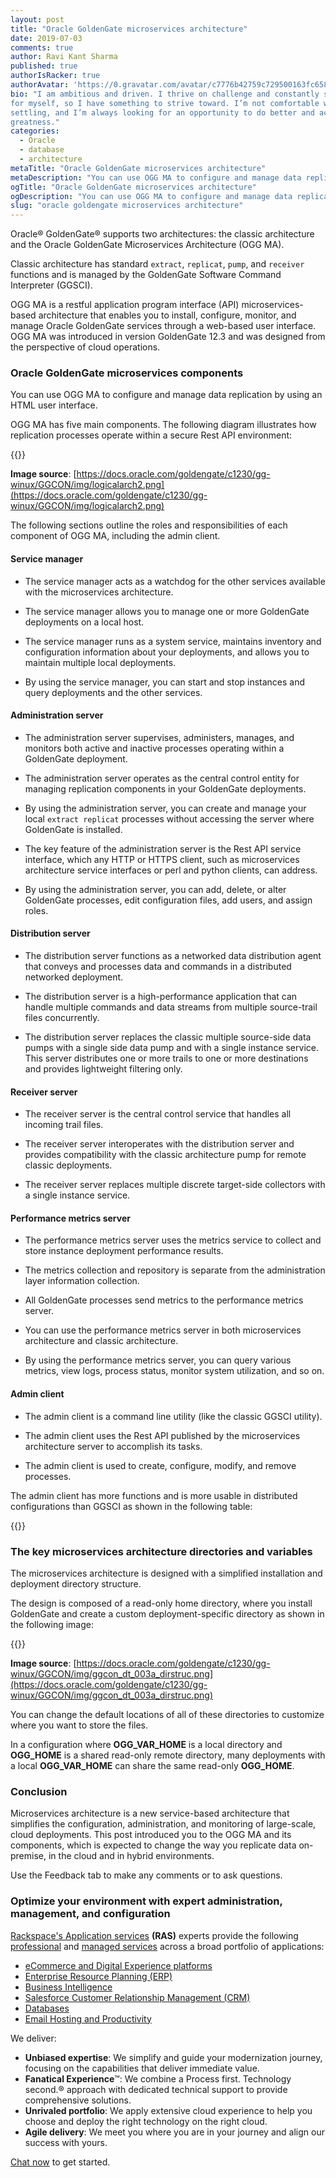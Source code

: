 ```yaml
---
layout: post
title: "Oracle GoldenGate microservices architecture"
date: 2019-07-03
comments: true
author: Ravi Kant Sharma
published: true
authorIsRacker: true
authorAvatar: 'https://0.gravatar.com/avatar/c7776b42759c729500163fc6588221ac'
bio: "I am ambitious and driven. I thrive on challenge and constantly set goals
for myself, so I have something to strive toward. I’m not comfortable with
settling, and I’m always looking for an opportunity to do better and achieve
greatness."
categories:
  - Oracle
  - database
  - architecture
metaTitle: "Oracle GoldenGate microservices architecture"
metaDescription: "You can use OGG MA to configure and manage data replication by using an HTML user interface."
ogTitle: "Oracle GoldenGate microservices architecture"
ogDescription: "You can use OGG MA to configure and manage data replication by using an HTML user interface."
slug: "oracle goldengate microservices architecture" 
---
```

Oracle&reg; GoldenGate&reg; supports two architectures: the classic architecture
and the Oracle GoldenGate Microservices Architecture (OGG MA).

Classic architecture has standard `extract`, `replicat`, `pump`, and `receiver` functions
and is managed by the GoldenGate Software Command Interpreter (GGSCI).

OGG MA is a restful application program interface (API) microservices-based
architecture that enables you to install, configure, monitor, and manage Oracle
GoldenGate services through a web-based user interface. OGG MA was introduced
in version GoldenGate 12.3 and was designed from the perspective of cloud
operations.

<!--more-->

### Oracle GoldenGate microservices components

You can use OGG MA to configure and manage data replication by using an HTML
user interface.

OGG MA has five main components. The following diagram illustrates how
replication processes operate within a secure Rest API environment:

{{<img src="Picture1.png" title="" alt="">}}

**Image source**: [https://docs.oracle.com/goldengate/c1230/gg-winux/GGCON/img/logicalarch2.png](https://docs.oracle.com/goldengate/c1230/gg-winux/GGCON/img/logicalarch2.png)

The following sections outline the roles and responsibilities of each component
of OGG MA, including the admin client.

#### Service manager

-	The service manager acts as a watchdog for the other services available with
   the microservices architecture.

-	The service manager allows you to manage one or more GoldenGate
   deployments on a local host.

-	The service manager runs as a system service, maintains inventory and
   configuration information about your deployments, and allows you to maintain
   multiple local deployments.

-	By using the service manager, you can start and stop instances and query
   deployments and the other services.

#### Administration server

-	The administration server supervises, administers, manages, and monitors
   both active and inactive processes operating within a GoldenGate deployment.

-	The administration server operates as the central control entity for managing
   replication components in your GoldenGate deployments.

-	By using the administration server, you can create and manage your local
   `extract replicat` processes without accessing the server where GoldenGate is
   installed.

-	The key feature of the administration server is the Rest API service
   interface, which any HTTP or HTTPS client, such as microservices architecture
   service interfaces or perl and python clients, can address.

-	By using the administration server, you can add, delete, or alter GoldenGate
   processes, edit configuration files, add users, and assign roles.

#### Distribution server

-	The distribution server functions as a networked data distribution agent
   that conveys and processes data and commands in a distributed networked
   deployment.

-	The distribution server is a high-performance application that can handle
   multiple commands and data streams from multiple source-trail files concurrently.

-	The distribution server replaces the classic multiple source-side data pumps
   with a single side data pump and with a single instance service. This server
   distributes one or more trails to one or more destinations and provides
   lightweight filtering only.

#### Receiver server

-	The receiver server is the central control service that handles all incoming
   trail files.

-	The receiver server interoperates with the distribution server and provides
   compatibility with the classic architecture pump for remote classic
   deployments.

-	The receiver server replaces multiple discrete target-side collectors with a
   single instance service.

#### Performance metrics server

-	The performance metrics server uses the metrics service to collect and store
   instance deployment performance results.

-	The metrics collection and repository is separate from the administration
   layer information collection.

-	All GoldenGate processes send metrics to the performance metrics server.

-	You can use the performance metrics server in both microservices architecture
   and classic architecture.

-	By using the performance metrics server, you can query various metrics, view
   logs, process status, monitor system utilization, and so on.

#### Admin client

-	The admin client is a command line utility (like the classic GGSCI utility).

-	The admin client uses the Rest API published by the microservices
   architecture server to accomplish its tasks.

-	The admin client is used to create, configure, modify, and remove processes.


The admin client has more functions and is more usable in distributed
configurations than GGSCI as shown in the following table:

{{<img src="Picture2.png" title="" alt="">}}

### The key microservices architecture directories and variables

The microservices architecture is designed with a simplified installation and
deployment directory structure.

The design is composed of a read-only home directory, where you install
GoldenGate and create a custom deployment-specific directory as shown in the
following image:

{{<img src="Picture3.png" title="" alt="">}}

**Image source**: [https://docs.oracle.com/goldengate/c1230/gg-winux/GGCON/img/ggcon_dt_003a_dirstruc.png](https://docs.oracle.com/goldengate/c1230/gg-winux/GGCON/img/ggcon_dt_003a_dirstruc.png)

You can change the default locations of all of these directories to customize
where you want to store the files.

In a configuration where **OGG\_VAR\_HOME** is a local directory and
**OGG\_HOME** is a shared read-only remote directory, many deployments with a
local **OGG\_VAR\_HOME** can share the same read-only **OGG_HOME**.

### Conclusion

Microservices architecture is a new service-based architecture that simplifies
the configuration, administration, and monitoring of large-scale, cloud
deployments. This post introduced you to the OGG MA and its components, which
is expected to change the way you replicate data on-premise, in the cloud and
in hybrid environments.

Use the Feedback tab to make any comments or to ask questions.

### Optimize your environment with expert administration, management, and configuration

[Rackspace's Application services](https://www.rackspace.com/application-management/managed-services)
**(RAS)** experts provide the following [professional](https://www.rackspace.com/application-management/professional-services)
and
[managed services](https://www.rackspace.com/application-management/managed-services) across
a broad portfolio of applications:

- [eCommerce and Digital Experience platforms](https://www.rackspace.com/ecommerce-digital-experience)
- [Enterprise Resource Planning (ERP)](https://www.rackspace.com/erp)
- [Business Intelligence](https://www.rackspace.com/business-intelligence)
- [Salesforce Customer Relationship Management (CRM)](https://www.rackspace.com/salesforce-managed-services)
- [Databases](https://www.rackspace.com/dba-services)
- [Email Hosting and Productivity](https://www.rackspace.com/email-hosting)

We deliver:

- **Unbiased expertise**: We simplify and guide your modernization journey,
focusing on the capabilities that deliver immediate value.
- **Fanatical Experience**&trade;: We combine a Process first. Technology second.&reg;
approach with dedicated technical support to provide comprehensive solutions.
- **Unrivaled portfolio**: We apply extensive cloud experience to help you
choose and deploy the right technology on the right cloud.
- **Agile delivery**: We meet you where you are in your journey and align
our success with yours.

[Chat now](https://www.rackspace.com/#chat) to get started.

